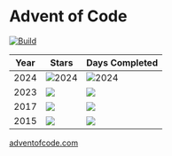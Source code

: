 # Advent of Code

[![Build](https://github.com/K20shores/aoc/actions/workflows/build.yml/badge.svg)](https://github.com/K20shores/aoc/actions/workflows/build.yml)

| Year | Stars | Days Completed |
|------|-------|----------------|
| 2024 | ![2024](https://img.shields.io/badge/stars%20⭐-32-yellow) | ![2024](https://img.shields.io/badge/days%20completed-16-red) |
| 2023 | ![](https://img.shields.io/badge/stars%20⭐-35-yellow) | ![](https://img.shields.io/badge/days%20completed-17-red) |
| 2017 | ![](https://img.shields.io/badge/stars%20⭐-12-yellow) | ![](https://img.shields.io/badge/days%20completed-6-red) |
| 2015 | ![](https://img.shields.io/badge/stars%20⭐-20-yellow) | ![](https://img.shields.io/badge/days%20completed-10-red) |

[adventofcode.com](https://adventofcode.com)